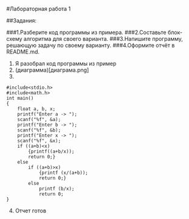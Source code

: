 #Лабораторная работа 1

##Задания:

###1.Разберите код программы из примера.
###2.Составьте блок-схему алгоритма для своего варианта.
###3.Напишите программу, решающую задачу по своему варианту.
###4.Оформите отчёт в README.md. 

1. Я разобрал код программы из пример
2. (диаграмма)[диаграма.png]
3.
```
#include<stdio.h>
#include<math.h>
int main()
{
    float a, b, x;
    printf("Enter a -> ");
    scanf("%f", &a);
    printf("Enter b -> ");
    scanf("%f", &b);
    printf("Enter x -> ");
    scanf("%f", &x);
    if ((a+b)<x)
        {printf((a+b/x));
        return 0;}
    else
        if ((a+b)>x)
            {printf (x/(a+b));
            return 0;}
        else
            printf (b/x);
            return 0;
}
```
4. Отчет готов



